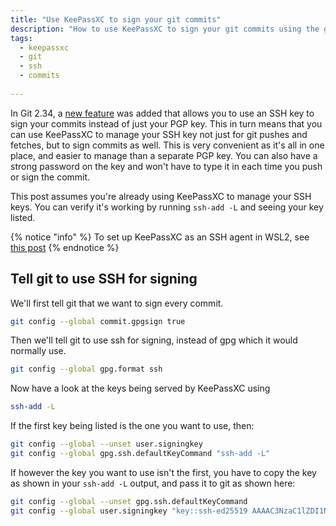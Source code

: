 ```yaml
---
title: "Use KeePassXC to sign your git commits"
description: "How to use KeePassXC to sign your git commits using the git ssh feature"
tags:
  - keepassxc
  - git
  - ssh
  - commits
  
---
```


In Git 2.34, a [new feature](https://github.com/git/git/blob/master/Documentation/RelNotes/2.34.0.txt#L81-L84) was added that allows you to use an SSH key to sign your commits instead of just your PGP key. This in turn means that you can use KeePassXC to manage your SSH key not just for git pushes and fetches, but to sign commits as well. This is very convenient as it's all in one place, and easier to manage than a separate PGP key. You can also have a strong password on the key and won't have to type it in each time you push or sign the commit.  

This post assumes you're already using KeePassXC to manage your SSH keys. You can verify it's working by running `ssh-add -L` and seeing your key listed.

{% notice "info" %}
To set up KeePassXC as an SSH agent in WSL2, see [this post](/wsl2-keepassxc-ssh/)
{% endnotice %}

## Tell git to use SSH for signing

We'll first tell git that we want to sign every commit. 

```bash
git config --global commit.gpgsign true
```

Then we'll tell git to use ssh for signing, instead of gpg which it would normally use.

```bash
git config --global gpg.format ssh
```

Now have a look at the keys being served by KeePassXC using

```bash
ssh-add -L
```

If the first key being listed is the one you want to use, then:

```bash
git config --global --unset user.signingkey
git config --global gpg.ssh.defaultKeyCommand "ssh-add -L"
```

If however the key you want to use isn't the first, you have to copy the key as shown in your `ssh-add -L` output, and pass it to git as shown here:

```bash
git config --global --unset gpg.ssh.defaultKeyCommand
git config --global user.signingkey "key::ssh-ed25519 AAAAC3NzaC1lZDI1NTE5AAAAIAkrfhulAPWQMzPXF08BYdUgDi6NMD9FzdpiR5IhUmMr"
```
